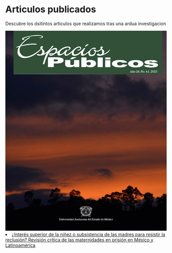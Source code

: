 <html lang="es">
<head>
  <meta charset="UTF-8">
  <meta name="viewport" content="width=device-width, initial-scale=1">
<h1> Articulos publicados </h1>
<p>Descubre los dsitintos articulos que realizamos tras una ardua investigacion </p>
<img src=" Images/article_22117_cover_es_ES.jpg" style=float left; widht; 50%; margin-right:10px>
<li><a href=" https://espaciospublicos.uaemex.mx/article/view/22117" target="_blank"> ¿Interés superior de la niñez o subsistencia de las madres para resistir la reclusión? Revisión crítica de las maternidades en prisión en México y Latinoamérica </a></li> 
  
  <link rel="stylesheet" href="style.css">
